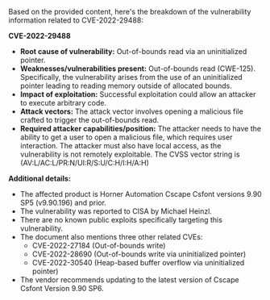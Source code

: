 Based on the provided content, here's the breakdown of the vulnerability information related to CVE-2022-29488:

**CVE-2022-29488**

*   **Root cause of vulnerability:** Out-of-bounds read via an uninitialized pointer.
*   **Weaknesses/vulnerabilities present:** Out-of-bounds read (CWE-125). Specifically, the vulnerability arises from the use of an uninitialized pointer leading to reading memory outside of allocated bounds.
*   **Impact of exploitation:** Successful exploitation could allow an attacker to execute arbitrary code.
*   **Attack vectors:** The attack vector involves opening a malicious file crafted to trigger the out-of-bounds read.
*   **Required attacker capabilities/position:** The attacker needs to have the ability to get a user to open a malicious file, which requires user interaction. The attacker must also have local access, as the vulnerability is not remotely exploitable. The CVSS vector string is (AV:L/AC:L/PR:N/UI:R/S:U/C:H/I:H/A:H)

**Additional details:**

*   The affected product is Horner Automation Cscape Csfont versions 9.90 SP5 (v9.90.196) and prior.
*   The vulnerability was reported to CISA by Michael Heinzl.
*   There are no known public exploits specifically targeting this vulnerability.
*   The document also mentions three other related CVEs:
    *   CVE-2022-27184 (Out-of-bounds write)
    *   CVE-2022-28690 (Out-of-bounds write via uninitialized pointer)
    *   CVE-2022-30540 (Heap-based buffer overflow via uninitialized pointer)
* The vendor recommends updating to the latest version of Cscape Csfont Version 9.90 SP6.